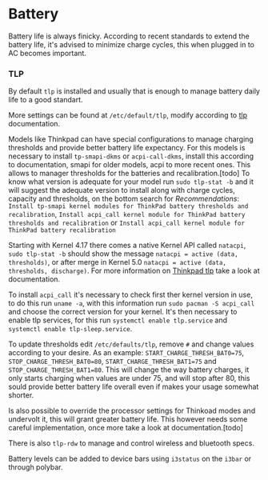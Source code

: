 # Battery

Battery life is always finicky. According to recent standards to extend the battery life, it's advised to minimize charge cycles, this when plugged in to AC becomes important.

### TLP
By default `tlp` is installed and usually that is enough to manage battery daily life to a good standart.

More settings can be found at `/etc/default/tlp`, modify according to [tlp](https://linrunner.de/en/tlp/docs/tlp-linux-advanced-power-management.html) documentation.

Models like Thinkpad can have special configurations to manage charging thresholds and provide better battery life expectancy. For this models is necessary to install `tp-smapi-dkms` or `acpi-call-dkms`, install this according to documentation, smapi for older models, acpi to more recent ones.
This allows to manager thresholds for the batteries and recalibration.[todo]
To know what version is adequate for your model run `sudo tlp-stat -b` and it will suggest the adequate version to install along with charge cycles, capacity and thresholds, on the bottom search for *Recommendations*:
`Install tp-smapi kernel modules for ThinkPad battery thresholds and recalibration`,
`Install acpi_call kernel module for ThinkPad battery thresholds and recalibration` or 
`Install acpi_call kernel module for ThinkPad battery recalibration`

Starting with Kernel 4.17 there comes a native Kernel API called `natacpi`, `sudo tlp-stat -b` should show the message `natacpi = active (data, thresholds)`, or after merge in Kernel 5.0 `natacpi = active (data, thresholds, discharge)`.
For more information on [Thinkpad tlp](https://linrunner.de/en/tlp/docs/tlp-faq.html#kernmod) take a look at documentation.

To install `acpi_call` it's necessary to check first ther kernel version in use, to do this run `uname -a`, with this information run `sudo pacman -S acpi_call` and choose the correct version for your kernel.
It's then necessary to enable tlp services, for this run `systemctl enable tlp.service` and `systemctl enable tlp-sleep.service`.

To update thresholds edit `/etc/defaults/tlp`, remove `#` and change values according to your desire. As an example:
`START_CHARGE_THRESH_BAT0=75`, `STOP_CHARGE_THRESH_BAT0=80`, `START_CHARGE_THRESH_BAT1=75` and `STOP_CHARGE_THRESH_BAT1=80`.
This will change the way battery charges, it only starts charging when values are under 75, and will stop after 80, this sould provide better battery life overall even if makes your usage somewhat shorter.

Is also possible to override the processor settings for Thinkoad modes and undervolt it, this will grant greater battery life.
This however needs some careful implementation, once more take a look at documentation.[todo]

There is also `tlp-rdw` to manage and control wireless and bluetooth specs.

Battery levels can be added to device bars using `i3status` on the `i3bar` or through polybar. 
